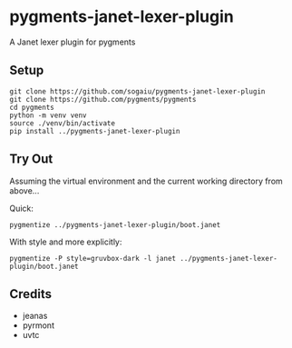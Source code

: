 # pygments-janet-lexer-plugin

A Janet lexer plugin for pygments

## Setup

```
git clone https://github.com/sogaiu/pygments-janet-lexer-plugin
git clone https://github.com/pygments/pygments
cd pygments
python -m venv venv
source ./venv/bin/activate
pip install ../pygments-janet-lexer-plugin
```

## Try Out

Assuming the virtual environment and the current working directory from above...

Quick:

```
pygmentize ../pygments-janet-lexer-plugin/boot.janet
```


With style and more explicitly:

```
pygmentize -P style=gruvbox-dark -l janet ../pygments-janet-lexer-plugin/boot.janet
```

## Credits

* jeanas
* pyrmont
* uvtc

